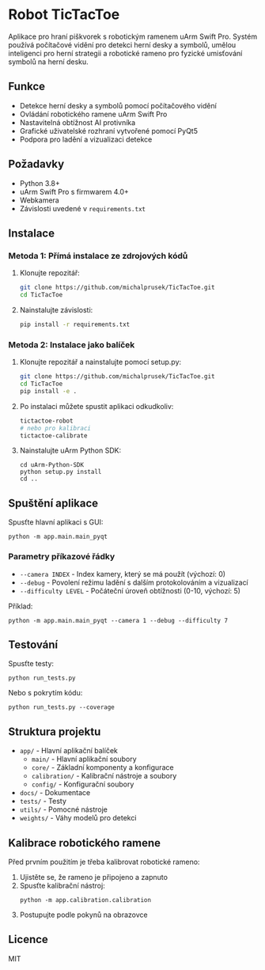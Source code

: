 # Robot TicTacToe

Aplikace pro hraní piškvorek s robotickým ramenem uArm Swift Pro. Systém používá počítačové vidění pro detekci herní desky a symbolů, umělou inteligenci pro herní strategii a robotické rameno pro fyzické umisťování symbolů na herní desku.

## Funkce

- Detekce herní desky a symbolů pomocí počítačového vidění
- Ovládání robotického ramene uArm Swift Pro
- Nastavitelná obtížnost AI protivníka
- Grafické uživatelské rozhraní vytvořené pomocí PyQt5
- Podpora pro ladění a vizualizaci detekce

## Požadavky

- Python 3.8+
- uArm Swift Pro s firmwarem 4.0+
- Webkamera
- Závislosti uvedené v `requirements.txt`

## Instalace

### Metoda 1: Přímá instalace ze zdrojových kódů

1. Klonujte repozitář:
   ```bash
   git clone https://github.com/michalprusek/TicTacToe.git
   cd TicTacToe
   ```

2. Nainstalujte závislosti:
   ```bash
   pip install -r requirements.txt
   ```

### Metoda 2: Instalace jako balíček

1. Klonujte repozitář a nainstalujte pomocí setup.py:
   ```bash
   git clone https://github.com/michalprusek/TicTacToe.git
   cd TicTacToe
   pip install -e .
   ```

2. Po instalaci můžete spustit aplikaci odkudkoliv:
   ```bash
   tictactoe-robot
   # nebo pro kalibraci
   tictactoe-calibrate
   ```

3. Nainstalujte uArm Python SDK:
   ```
   cd uArm-Python-SDK
   python setup.py install
   cd ..
   ```

## Spuštění aplikace

Spusťte hlavní aplikaci s GUI:

```
python -m app.main.main_pyqt
```

### Parametry příkazové řádky

- `--camera INDEX` - Index kamery, který se má použít (výchozí: 0)
- `--debug` - Povolení režimu ladění s dalším protokolováním a vizualizací
- `--difficulty LEVEL` - Počáteční úroveň obtížnosti (0-10, výchozí: 5)

Příklad:
```
python -m app.main.main_pyqt --camera 1 --debug --difficulty 7
```

## Testování

Spusťte testy:

```
python run_tests.py
```

Nebo s pokrytím kódu:

```
python run_tests.py --coverage
```

## Struktura projektu

- `app/` - Hlavní aplikační balíček
  - `main/` - Hlavní aplikační soubory
  - `core/` - Základní komponenty a konfigurace
  - `calibration/` - Kalibrační nástroje a soubory
  - `config/` - Konfigurační soubory
- `docs/` - Dokumentace
- `tests/` - Testy
- `utils/` - Pomocné nástroje
- `weights/` - Váhy modelů pro detekci

## Kalibrace robotického ramene

Před prvním použitím je třeba kalibrovat robotické rameno:

1. Ujistěte se, že rameno je připojeno a zapnuto
2. Spusťte kalibrační nástroj:
   ```
   python -m app.calibration.calibration
   ```
3. Postupujte podle pokynů na obrazovce

## Licence

MIT
